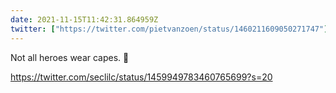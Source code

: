 ```yaml
---
date: 2021-11-15T11:42:31.864959Z
twitter: ["https://twitter.com/pietvanzoen/status/1460211609050271747"]
---
```

Not all heroes wear capes. 💯 

https://twitter.com/seclilc/status/1459949783460765699?s=20
